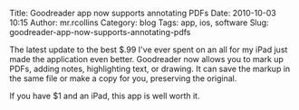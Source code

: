 Title: Goodreader app now supports annotating PDFs
Date: 2010-10-03 10:15
Author: mr.rcollins
Category: blog
Tags: app, ios, software
Slug: goodreader-app-now-supports-annotating-pdfs

The latest update to the best \$.99 I've ever spent on an all for my
iPad just made the application even better. Goodreader now allows you to
mark up PDFs, adding notes, highlighting text, or drawing. It can save
the markup in the same file or make a copy for you, preserving the
original.

If you have \$1 and an iPad, this app is well worth it.
